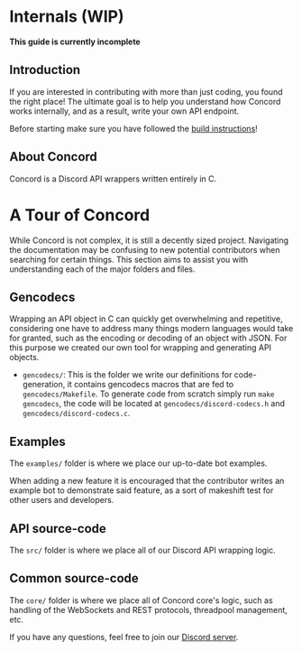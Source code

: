 # Internals (WIP)

**This guide is currently incomplete**

## Introduction

If you are interested in contributing with more than just coding, you found the 
right place! The ultimate goal is to help you understand how Concord works internally, 
and as a result, write your own API endpoint.

Before starting make sure you have followed the [build instructions](../README.md#build-instructions)!

## About Concord

Concord is a Discord API wrappers written entirely in C.

# A Tour of Concord

While Concord is not complex, it is still a decently sized project. Navigating the 
documentation may be confusing to new potential contributors when searching for 
certain things. This section aims to assist you with understanding each of the 
major folders and files.

## Gencodecs

Wrapping an API object in C can quickly get overwhelming and repetitive, considering 
one have to address many things modern languages would take for granted, such as the 
encoding or decoding of an object with JSON. For this purpose we created our own tool
for wrapping and generating API objects.

- `gencodecs/`: This is the folder we write our definitions for code-generation, it 
    contains gencodecs macros that are fed to `gencodecs/Makefile`. To generate code
    from scratch simply run `make gencodecs`, the code will be located at
    `gencodecs/discord-codecs.h` and `gencodecs/discord-codecs.c`.

## Examples

The `examples/` folder is where we place our up-to-date bot examples. 

When adding a new feature it is encouraged that the contributor writes an example bot 
to demonstrate said feature, as a sort of makeshift test for other users and developers.

## API source-code

The `src/` folder is where we place all of our Discord API wrapping logic. 

## Common source-code

The `core/` folder is where we place all of Concord core's logic, such as handling of the
WebSockets and REST protocols, threadpool management, etc.

<!-- REWRITE FOR DISCORD (outdated, should refer to gencodecs rather than specs for code generation)
# Choosing an Endpoint

Now that the boring reading stuff is out of the way, we can get to the fun
part: implementing an endpoint. First things first, we have to choose an endpoint
to implement. If you are following this guide and do not plan to implement a
GitHub API endpoint, don't fret, this guide aims to remain as website-independent 
as possible.

To find an endpoint to implement, head over to your chosen website's API 
documentation. This will at least require a simple Google search, but it may
require a bit of digging in some occasions. For this guide, we can use the 
GitHub API reference found [here](https://docs.github.com/en/rest/reference).

For the purposes of this guide, we will be implementing [this](https://docs.github.com/en/rest/reference/repos#get-all-repository-topics) endpoint, which
will allow the programmer to retrieve the topics that are assigned to a repository.

# First steps
Now that we have the endpoint we want to implement, we can begin writing code. For
starters, we will want to edit the ``github.h`` header file so that others can use
our code.

```c
CCORDcode github_get_repository_topics(struct github *client, char* owner, char* repository);
```

Here, we define a function that returns an ``CCORDCode``, and takes a structure named ``github``.
``CCORDcode`` is an integer that represents an error code from the request. The ``github``
structure, called the ``client`` in this function, acts as a storage device for information
that is required for sending requests.

Once this is added into ``github.h``, we can begin writing the function code that will
make it work underneath. Here is a skeleton of the function:

```c
CCORDcode
github_get_repository_topics(struct github *client,
                             char *owner,
                             char *repository)
{
    CCORD_EXPECT(client, owner != NULL, CCORD_BAD_PARAMETER);
    CCORD_EXPECT(client, repository != NULL, CCORD_BAD_PARAMETER);

    return CCORD_OK;
}
```

For starters, we make sure that the function that is being executed is logged. The reason
we do this is simply for purposes of debugging. Knowing **where** functions are running is
critical in debugging.

Next, we verify that the ``owner`` and ``repository`` strings are provided. These are required
for extracting topics from the correct repository, and so we must not allow the function to
run unless both are provided. Depending on the nature of the error, it may be desirable to
return something other than ``CCORD_MISSING_PARAMETER``. However, for most purposes, this is
fine. If there is a need for another error code, they can be found or added at ``core/types.h``.

When the function ends, we return ``CCORD_OK`` to signal that 'everything went well'.

# Extending our function
Now that the base skeleton is complete, we can continue on in finishing the function.
To start this chapter off, we will be utilizing the ``specs`` system described near the start
of this guide.

If we want this to be useful for users, it would be best to 'output' the response information
to the user, but parsed in a way that is easy to use for the user. To output the information,
however, we will need a location to output it **to**.

As said previously, we will have to utilize the ``specs`` system to generate structures that
can be used to store the topics in. Create a file in ``specs/github`` called ``repository.json``.
In this file, put the following code inside of it:

```json
{
    "title":"Topics Object",
    "namespace": ["github"],
    "comment": "https://docs.github.com/en/rest/reference/repos#get-all-repository-topics",
    "defs":
    [
        {
            "title": "Topic Structure",
            "struct": "topic",
            "fields":
            [
                { "name": "names", "type":{ "base":"ja_str", "dec":"ntl"}}
            ]
        }
    ]
}
```

This may seem complicated at first, but in reality it is quite simple. As explained at the
start of this guide, this JSON will be used to generate structures, enumerations, and functions
that are used internally and by the user.

On a base level, this allow us to generate a structure that holds a ``ja_str`` which
has a **decorator** of an ``ntl``.

``ja_str`` is a string found in the JSON library that Concord uses internally.
It holds a single value, which is a string.

A **decorator** is simply a token that is put after the type. A decorator you may be familiar with is a `*`
or `[ ]` to describe an array. This is what a decorator is in this context.

Finally, an ``ntl`` or “null-terminated list” is a data structure, implemented in cee-utils, that
is an array of void pointers that has a NULL pointer at the end. This is similar in principle to a
string, which in C is almost always terminated with a NULL byte.

We choose to have an array of strings here because we are extracting topics from a GitHub repository.
There might be lots of topics, there might be none. This is “dynamic” data, useful when you do not know how
much of a piece of data you will be receiving. Handling dynamic data will be covered at a later time.

Now that we got our specification described in JSON format, we can begin writing the meat of our endpoint.

# Writing the meat of the function

To start writing the meat of our function, we will need to determine how to send information. There are
two primary ways to send information to an endpoint.

1. Send it in the URL
2. Send it under JSON

Sending information through a URL is almost always the way information is sent through a GET request,
however it is possible to send JSON along with a GET request.

Sending information under JSON is the way that POST requests communicate with the server. The endpoint
we are dealing with is a GET request, so we must send the information through the URL. The URL accepts
this format:

```
https://api.github.com/repos/{owner}/{repo}/topics
```

Anything inside braces are intended to be replaced with a string. If we wanted to get the topics for Concord,
we would send a GET request to this URL:

```
https://api.github.com/repos/cee-studio/orca/topics
```

Now that we know the format of our URL, we will need to take the parameters given to our function, and put
them into the URL. To do this, we must first cover the **adapter**. The adapter is the function that actually
performs our request, and writes the response information to a buffer. Each API wrapping has its own adapter,
which includes GitHub. GitHub’s function is named ``github_adapter_run``.

``github_adapter_run`` function’s main arguments are, in order:

- the adapter it should run,
- the response handler,
- the place to write the JSON to,
- the HTTP verb (which is something like HTTP_GET, HTTP_POST, and others);
- finally,  the format of the URL to send the request to. The format is a printf-style format,
- the arguments that
are after are what will be filled in this URL.

So if we wanted to format our URL, it would look like:

```c
github_adapter_run(&client->adapter, handler, buffer, HTTP_GET,
                   "api.github.com/repos/%s/%s/topics", owner, repository);
```

As you can see, we provide the values for each specifier in the URL using our function's parameters. You may also
notice that we have a parameter, ``buffer``. **Buffer** should be an array that should have enough space to hold the JSON
response. For this endpoint, there is a fixed size limit on how big a response can be. For the purpose of this guide,
we will use 1024 characters as the size of our buffer.

In situations where you do not know how much information the buffer should have, whether that be because it has too
much to fit on the stack (unlikely), or because it has dynamic data, you can use a **sized buffer** which must be managed
through the response handler. This will be covered and added to this section at a later date.

-->

If you have any questions, feel free to join our [Discord server](https://discord.gg/Y7Xa6MA82v).
